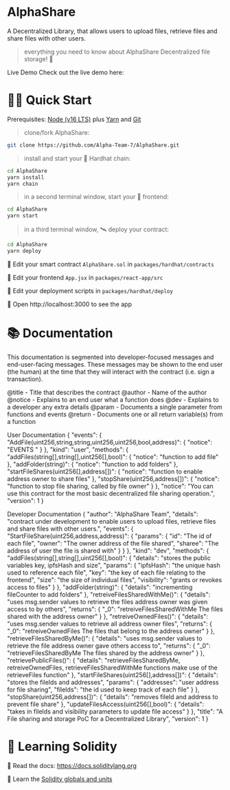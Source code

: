 # AlphaShare

A Decentralized Library, that allows users to upload files, retrieve files and share files with other users.

> everything you need to know about AlphaShare Decentralized file storage! 🚀

Live Demo
Check out the live demo here:

# 🏄‍♂️ Quick Start

Prerequisites: [Node (v16 LTS)](https://nodejs.org/en/download/) plus [Yarn](https://classic.yarnpkg.com/en/docs/install/) and [Git](https://git-scm.com/downloads)

> clone/fork AlphaShare:

```bash
git clone https://github.com/Alpha-Team-7/AlphaShare.git
```

> install and start your 👷‍ Hardhat chain:

```bash
cd AlphaShare
yarn install
yarn chain
```

> in a second terminal window, start your 📱 frontend:

```bash
cd AlphaShare
yarn start
```

> in a third terminal window, 🛰 deploy your contract:

```bash
cd AlphaShare
yarn deploy
```

🔏 Edit your smart contract `AlphaShare.sol` in `packages/hardhat/contracts`

📝 Edit your frontend `App.jsx` in `packages/react-app/src`

💼 Edit your deployment scripts in `packages/hardhat/deploy`

📱 Open http://localhost:3000 to see the app

# 📚 Documentation

This documentation is segmented into developer-focused messages and end-user-facing messages. These messages may be shown to the end user (the human) at the time that they will interact with the contract (i.e. sign a transaction).

@title - Title that describes the contract
@author - Name of the author
@notice - Explains to an end user what a function does
@dev - Explains to a developer any extra details
@param - Documents a single parameter from functions and events
@return - Documents one or all return variable(s) from a function

User Documentation
{
"events": {
"AddFile(uint256,string,string,uint256,uint256,bool,address)": {
"notice": "EVENTS "
}
},
"kind": "user",
"methods": {
"addFiles(string[],string[],uint256[],bool)": {
"notice": "function to add file"
},
"addFolder(string)": {
"notice": "function to add folders"
},
"startFileShares(uint256[],address[])": {
"notice": "function to enable address owner to share files"
},
"stopShare(uint256,address[])": {
"notice": "function to stop file sharing, called by file owner"
}
},
"notice": "You can use this contract for the most basic decentralized file sharing operation.",
"version": 1
}

Developer Documentation
{
"author": "AlphaShare Team",
"details": "contract under development to enable users to upload files, retrieve files and share files with other users.",
"events": {
"StartFileShare(uint256,address,address)": {
"params": {
"id": "The id of each file",
"owner": "The owner address of the file shared",
"sharee": "The address of user the file is shared with"
}
}
},
"kind": "dev",
"methods": {
"addFiles(string[],string[],uint256[],bool)": {
"details": "stores the public variables key, ipfsHash and size",
"params": {
"ipfsHash": "the unique hash used to reference each file",
"key": "the key of each file relating to the frontend",
"size": "the size of individual files",
"visibility": "grants or revokes access to files"
}
},
"addFolder(string)": {
"details": "incrementing fileCounter to add folders"
},
"retreiveFilesSharedWithMe()": {
"details": "uses msg.sender values to retrieve the files address owner was given access to by others",
"returns": {
"\_0": "retreiveFilesSharedWithMe The files shared with the address owner"
}
},
"retreiveOwnedFiles()": {
"details": "uses msg.sender values to retrieve all address owner files",
"returns": {
"\_0": "retreiveOwnedFiles The files that belong to the address owner"
}
},
"retrieveFilesSharedByMe()": {
"details": "uses msg.sender values to retrieve the file address owner gave others access to",
"returns": {
"\_0": "retrieveFilesSharedByMe The files shared by the address owner"
}
},
"retrievePublicFiles()": {
"details": "retrieveFilesSharedByMe, retreiveOwnedFiles, retrieveFilesSharedWithMe functions make use of the retrieveFiles function"
},
"startFileShares(uint256[],address[])": {
"details": "stores the fileIds and addresses",
"params": {
"addresses": "user address for file sharing",
"fileIds": "the id used to keep track of each file"
}
},
"stopShare(uint256,address[])": {
"details": "removes fileId and address to prevent file share"
},
"updateFilesAccess(uint256[],bool)": {
"details": "takes in fileIds and visibility parameters to update file access"
}
},
"title": "A File sharing and storage PoC for a Decentralized Library",
"version": 1
}

# 🔭 Learning Solidity

📕 Read the docs: https://docs.soliditylang.org

📧 Learn the [Solidity globals and units](https://docs.soliditylang.org/en/latest/units-and-global-variables.html)
